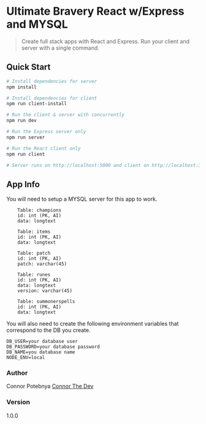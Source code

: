 # Ultimate Bravery React w/Express and MYSQL

> Create full stack apps with React and Express. Run your client and server with a single command. 

## Quick Start

``` bash
# Install dependencies for server
npm install

# Install dependencies for client
npm run client-install

# Run the client & server with concurrently
npm run dev

# Run the Express server only
npm run server

# Run the React client only
npm run client

# Server runs on http://localhost:5000 and client on http://localhost:3000
```

## App Info

You will need to setup a MYSQL server for this app to work.

```
    Table: champions
    id: int (PK, AI)
    data: longtext

    Table: items
    id: int (PK, AI)
    data: longtext

    Table: patch
    id: int (PK, AI)
    patch: varchar(45)
    
    Table: runes
    id: int (PK, AI)
    data: longtext
    version: varchar(45)
    
    Table: summonerspells
    id: int (PK, AI)
    data: longtext

```

You will also need to create the following environment variables that correspond to the DB you create.

```
DB_USER=your database user
DB_PASSWORD=your database password
DB_NAME=you database name
NODE_ENV=local

```

### Author

Connor Potebnya
[Connor The Dev](connorthedev.com)

### Version

1.0.0

